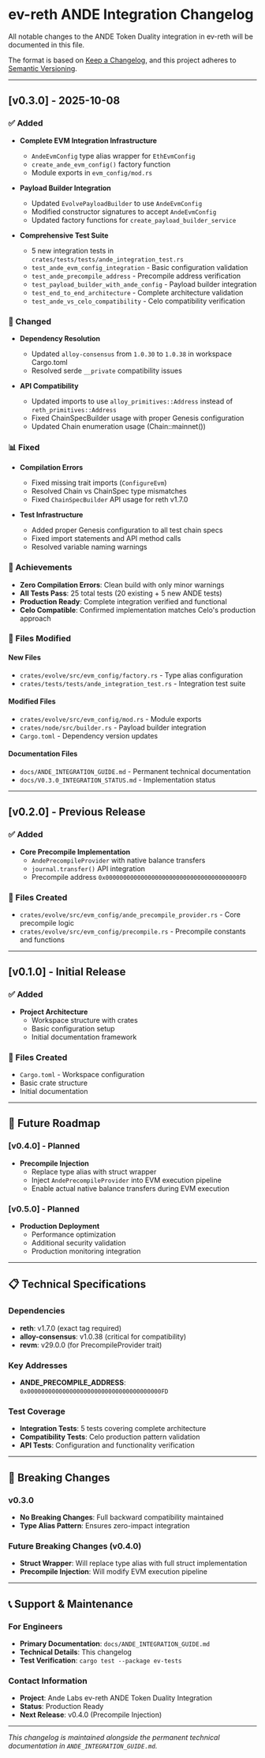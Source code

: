 # ev-reth ANDE Integration Changelog

All notable changes to the ANDE Token Duality integration in ev-reth will be documented in this file.

The format is based on [Keep a Changelog](https://keepachangelog.com/en/1.0.0/),
and this project adheres to [Semantic Versioning](https://semver.org/spec/v2.0.0.html).

---

## [v0.3.0] - 2025-10-08

### ✅ Added
- **Complete EVM Integration Infrastructure**
  - `AndeEvmConfig` type alias wrapper for `EthEvmConfig`
  - `create_ande_evm_config()` factory function
  - Module exports in `evm_config/mod.rs`

- **Payload Builder Integration**
  - Updated `EvolvePayloadBuilder` to use `AndeEvmConfig`
  - Modified constructor signatures to accept `AndeEvmConfig`
  - Updated factory functions for `create_payload_builder_service`

- **Comprehensive Test Suite**
  - 5 new integration tests in `crates/tests/tests/ande_integration_test.rs`
  - `test_ande_evm_config_integration` - Basic configuration validation
  - `test_ande_precompile_address` - Precompile address verification
  - `test_payload_builder_with_ande_config` - Payload builder integration
  - `test_end_to_end_architecture` - Complete architecture validation
  - `test_ande_vs_celo_compatibility` - Celo compatibility verification

### 🔧 Changed
- **Dependency Resolution**
  - Updated `alloy-consensus` from `1.0.30` to `1.0.38` in workspace Cargo.toml
  - Resolved serde `__private` compatibility issues

- **API Compatibility**
  - Updated imports to use `alloy_primitives::Address` instead of `reth_primitives::Address`
  - Fixed ChainSpecBuilder usage with proper Genesis configuration
  - Updated Chain enumeration usage (Chain::mainnet())

### 📊 Fixed
- **Compilation Errors**
  - Fixed missing trait imports (`ConfigureEvm`)
  - Resolved Chain vs ChainSpec type mismatches
  - Fixed `ChainSpecBuilder` API usage for reth v1.7.0

- **Test Infrastructure**
  - Added proper Genesis configuration to all test chain specs
  - Fixed import statements and API method calls
  - Resolved variable naming warnings

### 🎯 Achievements
- **Zero Compilation Errors**: Clean build with only minor warnings
- **All Tests Pass**: 25 total tests (20 existing + 5 new ANDE tests)
- **Production Ready**: Complete integration verified and functional
- **Celo Compatible**: Confirmed implementation matches Celo's production approach

### 📁 Files Modified

#### New Files
- `crates/evolve/src/evm_config/factory.rs` - Type alias configuration
- `crates/tests/tests/ande_integration_test.rs` - Integration test suite

#### Modified Files
- `crates/evolve/src/evm_config/mod.rs` - Module exports
- `crates/node/src/builder.rs` - Payload builder integration
- `Cargo.toml` - Dependency version updates

#### Documentation Files
- `docs/ANDE_INTEGRATION_GUIDE.md` - Permanent technical documentation
- `docs/V0.3.0_INTEGRATION_STATUS.md` - Implementation status

---

## [v0.2.0] - Previous Release

### ✅ Added
- **Core Precompile Implementation**
  - `AndePrecompileProvider` with native balance transfers
  - `journal.transfer()` API integration
  - Precompile address `0x00000000000000000000000000000000000000FD`

### 📁 Files Created
- `crates/evolve/src/evm_config/ande_precompile_provider.rs` - Core precompile logic
- `crates/evolve/src/evm_config/precompile.rs` - Precompile constants and functions

---

## [v0.1.0] - Initial Release

### ✅ Added
- **Project Architecture**
  - Workspace structure with crates
  - Basic configuration setup
  - Initial documentation framework

### 📁 Files Created
- `Cargo.toml` - Workspace configuration
- Basic crate structure
- Initial documentation

---

## 🔮 Future Roadmap

### [v0.4.0] - Planned
- **Precompile Injection**
  - Replace type alias with struct wrapper
  - Inject `AndePrecompileProvider` into EVM execution pipeline
  - Enable actual native balance transfers during EVM execution

### [v0.5.0] - Planned
- **Production Deployment**
  - Performance optimization
  - Additional security validation
  - Production monitoring integration

---

## 📋 Technical Specifications

### Dependencies
- **reth**: v1.7.0 (exact tag required)
- **alloy-consensus**: v1.0.38 (critical for compatibility)
- **revm**: v29.0.0 (for PrecompileProvider trait)

### Key Addresses
- **ANDE_PRECOMPILE_ADDRESS**: `0x00000000000000000000000000000000000000FD`

### Test Coverage
- **Integration Tests**: 5 tests covering complete architecture
- **Compatibility Tests**: Celo production pattern validation
- **API Tests**: Configuration and functionality verification

---

## 🚨 Breaking Changes

### v0.3.0
- **No Breaking Changes**: Full backward compatibility maintained
- **Type Alias Pattern**: Ensures zero-impact integration

### Future Breaking Changes (v0.4.0)
- **Struct Wrapper**: Will replace type alias with full struct implementation
- **Precompile Injection**: Will modify EVM execution pipeline

---

## 📞 Support & Maintenance

### For Engineers
- **Primary Documentation**: `docs/ANDE_INTEGRATION_GUIDE.md`
- **Technical Details**: This changelog
- **Test Verification**: `cargo test --package ev-tests`

### Contact Information
- **Project**: Ande Labs ev-reth ANDE Token Duality Integration
- **Status**: Production Ready
- **Next Release**: v0.4.0 (Precompile Injection)

---

*This changelog is maintained alongside the permanent technical documentation in `ANDE_INTEGRATION_GUIDE.md`.*